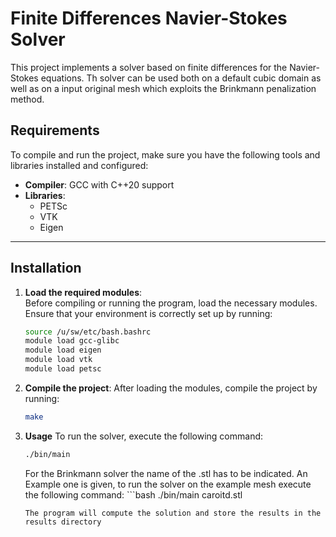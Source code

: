 # Finite Differences Navier-Stokes Solver

This project implements a solver based on finite differences for the Navier-Stokes equations.
Th solver can be used both on a default cubic domain as well as on a input original mesh which exploits the Brinkmann penalization method.

## **Requirements**

To compile and run the project, make sure you have the following tools and libraries installed and configured:

- **Compiler**: GCC with C++20 support
- **Libraries**:
  - PETSc
  - VTK
  - Eigen

---

## **Installation**

1. **Load the required modules**:  
   Before compiling or running the program, load the necessary modules. Ensure that your environment is correctly set up by running:
   ```bash
   source /u/sw/etc/bash.bashrc
   module load gcc-glibc
   module load eigen
   module load vtk
   module load petsc

2. **Compile the project**:
    After loading the modules, compile the project by running:
    ```bash
    make 

3. **Usage**
    To run the solver, execute the following command:
    ```bash
    ./bin/main 
    ```
    For the Brinkmann solver the name of the .stl has to be indicated.
   An Example one is given, to run the solver on the example mesh execute the following command:
       ```bash
    ./bin/main caroitd.stl
    ```
    The program will compute the solution and store the results in the results directory

